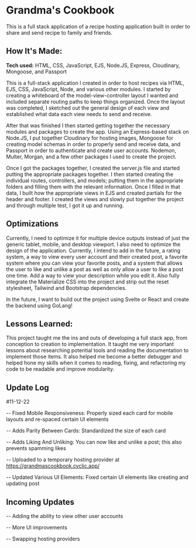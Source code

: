 # Grandma's Cookbook 
This is a full stack application of a recipe hosting application built in order to share and send recipe to family and friends. 


## How It's Made:

**Tech used:** HTML, CSS, JavaScript, EJS, Node.JS, Express, Cloudinary, Mongoose, and Passport

This is a full-stack application I created in order to host recipes via HTML, EJS, CSS, JavaScript, Node, and various other modules. I started by creating a whiteboard of the model-view-controller layout I wanted and included separate routing paths to keep things organized. Once the layout was completed, I sketched out the general design of each view and established what data each view needs to send and receive.

After that was finished I then started getting together the necessary modules and packages to create the app. Using an Express-based stack on Node.JS, I put together Cloudinary for hosting images, Mongoose for creating model schemas in order to properly send and receive data, and Passport in order to authenticate and create user accounts. Nodemon, Multer, Morgan, and a few other packages I used to create the project.

Once I got the packages together, I created the server.js file and started putting the appropriate packages together. I then started creating the individual routes, controllers, and models; putting them in the appropriate folders and filling them with the relevant information. Once I filled in that data, I built how the appropriate views in EJS and created partials for the header and footer. I created the views and slowly put together the project and through multiple test, I got it up and running.

## Optimizations

Currently, I need to optimize it for multiple device outputs instead of just the generic tablet, mobile, and desktop viewport. I also need to optimize the design of the application. Currently, I intend to add in the future, a rating system, a way to view every user account and their created post, a favorite system where you can view your favorite posts, and a system that allows the user to like and unlike a post as well as only allow a user to like a post one time. Add a way to view your description while you edit it. Also fully integrate the Materialize CSS into the project and strip out the reset stylesheet, Tailwind and Bootstrap dependencies.

In the future, I want to build out the project using Svelte or React and create the backend using GoLang!

## Lessons Learned:

This project taught me the ins and outs of developing a full stack app, from conception to creation to implementation. It taught me very important lessons about researching potential tools and reading the documentation to implement those items. It also helped me become a better debugger and helped hone my skills when it comes to reading, fixing, and refactoring my code to be readable and improve modularity.


## Update Log

#11-12-22

-- Fixed Mobile Responsiveness: Properly sized each card for mobile layouts and re-spaced certain UI elements

-- Adds Parity Between Cards: Standardized the size of each card

-- Adds Liking And Unliking: You can now like and unlike a post; this also prevents spamming likes 

-- Uploaded to a temporary hosting provider at https://grandmascookbook.cyclic.app/

-- Updated Various UI Elements: Fixed certain UI elements like creating and updating post

## Incoming Updates

-- Adding the ability to view other user accounts

-- More UI improvements

-- Swapping hosting providers 


